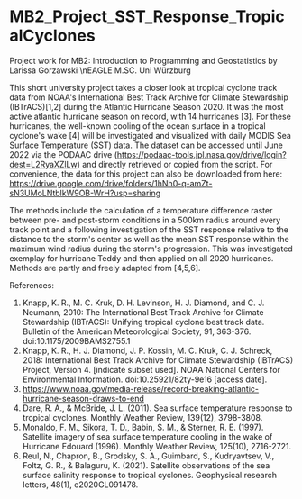 # MB2_Project_SST_Response_TropicalCyclones

Project work for MB2: Introduction to Programming and Geostatistics by Larissa Gorzawski
\nEAGLE M.SC. Uni Würzburg

This short university project takes a closer look at tropical cyclone track data from NOAA's International Best Track Archive for Climate Stewardship (IBTrACS)[1,2] during the Atlantic Hurricane Season 2020. It was the most active atlantic hurricane season on record, with 14 hurricanes [3].
For these hurricanes, the well-known cooling of the ocean surface in a tropical cyclone's wake [4] will be investigated and visualized with daily MODIS Sea Surface Temperature (SST) data. The dataset can be accessed until June 2022 via the PODAAC drive (https://podaac-tools.jpl.nasa.gov/drive/login?dest=L2RyaXZlLw) and directly retrieved or copied from the script. For convenience, the data for this project can also be downloaded from here: https://drive.google.com/drive/folders/1hNh0-q-amZt-sN3UMoLNtblkW9OB-WrH?usp=sharing

The methods include the calculation of a temperature difference raster between pre- and post-storm conditions in a 500km radius around every track point and a following investigation of the SST response relative to the distance to the storm's center as well as the mean SST response within the maximum wind radius during the storm's progression. This was investigated exemplay for hurricane Teddy and then applied on all 2020 hurricanes. Methods are partly and freely adapted from [4,5,6].

References:
1. Knapp, K. R., M. C. Kruk, D. H. Levinson, H. J. Diamond, and C. J. Neumann, 2010: The International Best Track Archive for Climate Stewardship (IBTrACS): Unifying tropical cyclone best track data. Bulletin of the American Meteorological Society, 91, 363-376. doi:10.1175/2009BAMS2755.1
2. Knapp, K. R., H. J. Diamond, J. P. Kossin, M. C. Kruk, C. J. Schreck, 2018: International Best Track Archive for Climate Stewardship (IBTrACS) Project, Version 4. [indicate subset used]. NOAA National Centers for Environmental Information. doi:10.25921/82ty-9e16 [access date].
3. https://www.noaa.gov/media-release/record-breaking-atlantic-hurricane-season-draws-to-end
4. Dare, R. A., & McBride, J. L. (2011). Sea surface temperature response to tropical cyclones. Monthly Weather Review, 139(12), 3798-3808.
5. Monaldo, F. M., Sikora, T. D., Babin, S. M., & Sterner, R. E. (1997). Satellite imagery of sea surface temperature cooling in the wake of Hurricane Edouard (1996). Monthly Weather Review, 125(10), 2716-2721.
6. Reul, N., Chapron, B., Grodsky, S. A., Guimbard, S., Kudryavtsev, V., Foltz, G. R., & Balaguru, K. (2021). Satellite observations of the sea surface salinity response to tropical cyclones. Geophysical research letters, 48(1), e2020GL091478.
